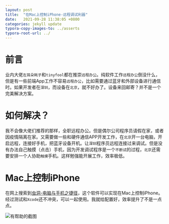 ```yaml
---
layout: post
title:  "在Mac上控制iPhone-远程调试利器"
date:   2021-09-28 11:38:05 +0800
categories: jekyll update
typora-copy-images-to: ../asserts
typora-root-url: ../
---
```


# 前言

业内大佬`左耳朵耗子`和`tinyfool`都在推崇`远程办公`。纯软件工作`远程办公`倒没什么，但是有一些前端App工作不容易`远程办公`，比如需要通过蓝牙和外部设备进行通信时。如果开发者在`深圳`，而设备在`北京`，就不好办了。设备来回邮寄？并不是一个完美解决方案。

# 如何解决？
我不会像大佬们推荐的那样，全职远程办公。但是偶尔公司程序员请假在家，或者因疫情隔离在家。又需要做一些和硬件通信APP开发工作，在`北京`开一台电脑，开启远程，连接好手机，把蓝牙设备开机。让`深圳`程序员远程连接过来调试。但是没有办法自己触摸（点击）手机，因为开发调试程序是一个`不断试`的过程，`北京`还需要安排一个人协助`触摸`手机。这样勉强能开展工作，效率极低。

# Mac上控制iPhone
在网上搜索到[虫洞-电脑与手机之捷径][1]，这个软件可以实现在Mac上控制iPhone。经过测试和`Xcode`还不冲突，可以一起使用。我就给配置好，效率提升了不是一点点。

![有帮助的截图](/assets/Selection_248.png)

[1]: https://er.run/
